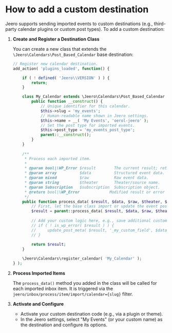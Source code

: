  # How to add a custom destination

Jeero supports sending imported events to custom destinations (e.g., third-party calendar plugins or custom post types). To add a custom destination:

1. **Create and Register a Destination Class**

   You can create a new class that extends the `\Jeero\Calendars\Post_Based_Calendar` base destination:

   ```php
   // Register new calendar destination.
   add_action( 'plugins_loaded', function() {

       if ( ! defined( 'Jeero\\VERSION' ) ) {
           return;
       }

       class My_Calendar extends \Jeero\Calendars\Post_Based_Calendar {
           public function __construct() {
               // Unique identifier for this calendar.
               $this->slug = 'my_events';
               // Human-readable name shown in Jeero settings.
               $this->name = __( 'My Events', 'oerol-jeero' );
               // Set the post type for imported events.
               $this->post_type = 'my_events_post_type';
               parent::__construct();
           }
       }
      
       /**
        * Process each imported item.
        *
        * @param bool|\WP_Error $result        The current result; return WP_Error to cancel.
        * @param array          $data          Structured event data.
        * @param mixed          $raw           Raw event data.
        * @param string         $theater       Theater/source name.
        * @param Subscription   $subscription  Subscription object.
        * @return bool|\WP_Error             Modified result or error to halt.
        */
       public function process_data( $result, $data, $raw, $theater, $subscription ) {
           // First, let the base class import or update the event post.
           $result = parent::process_data( $result, $data, $raw, $theater, $subscription );
           
           // Add your custom logic here, e.g., save additional custom fields:
           // if ( ! is_wp_error( $result ) ) {
           //     update_post_meta( $result, '_my_custom_field', $data['production']['custom'] );
           // }
           
           return $result;
       }

       \Jeero\Calendars\register_calendar( 'My_Calendar' );
   } );
   ```
      
2. **Process Imported Items**

   The `process_data()` method you added in the class will be called for each imported inbox item. It is triggered via the `jeero/inbox/process/item/import/calendar={slug}` filter.

3. **Activate and Configure**

   - Activate your custom destination code (e.g., via a plugin or theme).
   - In the Jeero settings, select "My Events" (or your custom name) as the destination and configure its options.
